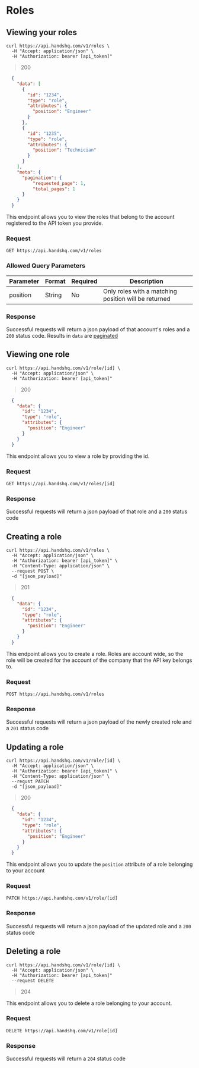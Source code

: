 # Roles

## Viewing your roles

```shell
curl https://api.handshq.com/v1/roles \
  -H "Accept: application/json" \
  -H "Authorization: bearer [api_token]"
```

> 200

```json
  {
    "data": [
      {
        "id": "1234",
        "type": "role",
        "attributes": {
          "position": "Engineer"
        }
      },
      {
        "id": "1235",
        "type": "role",
        "attributes": {
          "position": "Technician"
        }
      }
    ],
    "meta": {
      "pagination": {
          "requested_page": 1,
          "total_pages": 1
      }
    }
  }
```

This endpoint allows you to view the roles that belong to the account registered to the API token you provide.

### Request

`GET https://api.handshq.com/v1/roles`

### Allowed Query Parameters
Parameter | Format | Required | Description
--------- | ------ | -------- | -----------
position  | String | No       | Only roles with a matching position will be returned

### Response

Successful requests will return a json payload of that account's roles and a `200` status code.
Results in `data` are [paginated](#pagination)

## Viewing one role

```shell
curl https://api.handshq.com/v1/role/[id] \
  -H "Accept: application/json" \
  -H "Authorization: bearer [api_token]"
```

> 200

```json
  {
    "data": {
      "id": "1234",
      "type": "role",
      "attributes": {
        "position": "Engineer"
      }
    }
  }
```

This endpoint allows you to view a role by providing the id.

### Request

`GET https://api.handshq.com/v1/roles/[id]`

### Response

Successful requests will return a json payload of that role and a `200` status code

## Creating a role

```shell
curl https://api.handshq.com/v1/roles \
  -H "Accept: application/json" \
  -H "Authorization: bearer [api_token]" \
  -H "Content-Type: application/json" \
  --request POST \
  -d "[json_payload]"
```

> 201

```json
  {
    "data": {
      "id": "1234",
      "type": "role",
      "attributes": {
        "position": "Engineer"
      }
    }
  }
```

This endpoint allows you to create a role. Roles are account wide, so the role will be created for the account of the company that the API key belongs to.

### Request

`POST https://api.handshq.com/v1/roles`

### Response

Successful requests will return a json payload of the newly created role and a `201` status code

## Updating a role

```shell
curl https://api.handshq.com/v1/role/[id] \
  -H "Accept: application/json" \
  -H "Authorization: bearer [api_token]" \
  -H "Content-Type: application/json" \
  --requst PATCH
  -d "[json_payload]"
```

> 200

```json
  {
    "data": {
      "id": "1234",
      "type": "role",
      "attributes": {
        "position": "Engineer"
      }
    }
  }
```

This endpoint allows you to update the `position` attribute of a role belonging to your account

### Request

`PATCH https://api.handshq.com/v1/role/[id]`

### Response

Successful requests will return a json payload of the updated role and a `200` status code

## Deleting a role

```shell
curl https://api.handshq.com/v1/role/[id] \
  -H "Accept: application/json" \
  -H "Authorization: bearer [api_token]"
  --request DELETE
```

> 204

This endpoint allows you to delete a role belonging to your account.

### Request

`DELETE https://api.handshq.com/v1/role[id]`

### Response

Successful requests will return a `204` status code
